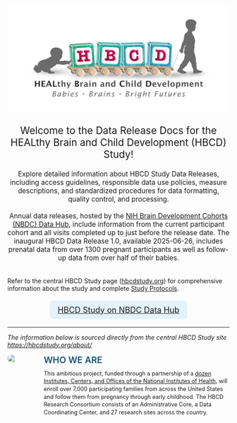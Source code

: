 <p align="center">
<img src="images/logo_HBCD_final.png" alt="logo" width="500">
</p>

<p style="text-align: center; font-size: 1.6em">Welcome to the Data Release Docs for the HEALthy Brain and Child Development (HBCD) Study!</p>

<p style="text-align: center; font-size: 1.1em">Explore detailed information about HBCD Study Data Releases, including access guidelines, responsible data use policies, measure descriptions, and standardized procedures for data formatting, quality control, and processing.

<br>
<br>
Annual data releases, hosted by the <a href="https://nbdc-splash-beta.lassoinformatics.com/hbcd-study">NIH Brain Development Cohorts (NBDC) Data Hub</a>, include information from the current participant cohort and all visits completed up to just before the release date. The inaugural HBCD Data Release 1.0, available 2025-06-26, includes prenatal data from over 1300 pregnant participants as well as follow-up data from over half of their babies.

<br>
<br>

Refer to the central HBCD Study page (<a href="https://hbcdstudy.org/">hbcdstudy.org</a>) for comprehensive information about the study and complete <a href="https://hbcdstudy.org/study-protocols/">Study Protocols</a>.</p> 

<p style="text-align: center; font-size: 1.3em;">
  <a href="https://nbdc-splash-beta.lassoinformatics.com/hbcd-study" 
     style="display: inline-block; 
            background-color: #e3f2fd;
            font-weight: 400; 
            font-size: 1em; 
            padding: 10px 18px; 
            border-radius: 6px; 
            transition: background-color 0.3s, transform 0.2s;">
      HBCD Study on NBDC Data Hub
    <i class="fa-solid fa-up-right-from-square"></i>
  </a>
</p>

--------------

<i>The information below is sourced directly from the central HBCD Study site <a href="https://hbcdstudy.org/about/">https://hbcdstudy.org/about/</a></i>

<div style="display: flex; align-items: flex-start; gap: 20px; margin-bottom: 30px;">
  <img src="https://hbcdstudy.org/wp-content/uploads/2025/09/HBCD-Map.png" style="width: 70%; height: auto; border-radius: 8px;">
  <div style="max-width: 600px;">
    <p style="color: #165278; font-weight: 600; line-height: 1.2; margin: 0 0 10px; font-size: 20px;">WHO WE ARE</p>
    <p style="margin: 0; line-height: 1.4; font-size: 0.9em;">
      This ambitious project, funded through a partnership of a 
      <a href="https://hbcdstudy.org/federal-partners/">dozen Institutes, Centers, and Offices of the National Institutes of Health</a>, 
      will enroll over 7,000 participating families from across the United States and follow them from pregnancy through early childhood. 
      The HBCD Research Consortium consists of an Administrative Core, a Data Coordinating Center, and 27 research sites across the country.
    </p>
  </div>
</div>
<br>